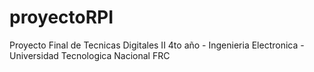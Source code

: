 # proyectoRPI
Proyecto Final de Tecnicas Digitales II 4to año - Ingenieria Electronica - Universidad Tecnologica Nacional FRC
